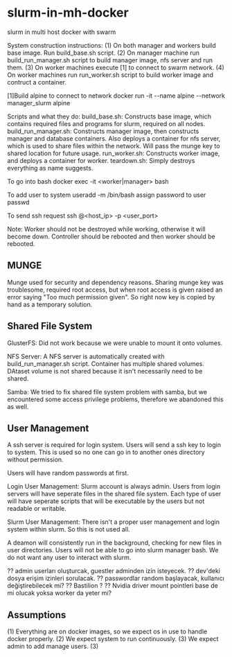 # slurm-in-mh-docker

slurm in multi host docker with swarm

System construction instructions:
(1) On both manager and workers build base image. Run build_base.sh script.
(2) On manager machine run build_run_manager.sh script to build manager image, nfs server and run them.
(3) On worker machines execute [1] to connect to swarm network. 
(4) On worker machines run run_worker.sh script to build worker image and contruct a container.

[1]Build alpine to connect to network
docker run -it --name alpine<number> --network manager_slurm alpine

Scripts and what they do:
build_base.sh: Constructs base image, which contains required files and programs for slurm, required on all nodes.
build_run_manager.sh: Constructs manager image, then constructs manager and database containers. Also deploys a container for nfs server, which is used to share files within the network. Will pass the munge key to shared location for future usage.
run_worker.sh: Constructs worker image, and deploys a container for worker.
teardown.sh: Simply destroys everything as name suggests.


To go into bash
docker exec -it <worker|manager> bash

To add user to system
useradd -m /bin/bash <username>
    assign password to user
    passwd <username>

To send ssh request
ssh <username>@<host_ip> -p <user_port>


Note: Worker should not be destroyed while working, otherwise it will become down.
Controller should be rebooted and then worker should be rebooted.

MUNGE
-----

Munge used for security and dependency reasons. Sharing munge key was troublesome, required root access, but when root access is given raised an error saying "Too much permission given". So right now key is copied by hand as a temporary solution.


Shared File System
------------------
GlusterFS: Did not work because we were unable to mount it onto volumes.

NFS Server: A NFS server is automatically created with build_run_manager.sh script. Container has multiple shared volumes. DAtaset volume is not shared because it isn't necessarily need to be shared.

Samba: We tried to fix shared file system problem with samba, but we encountered some access privilege problems, therefore we abandoned this as well. 

User Management
---------------

A ssh server is required for login system. Users will send a ssh key to login to system. This is used so no one can go in to another ones directory without permission.

Users will have random passwords at first.

Login User Management: Slurm account is always admin. Users from login servers will have seperate files in the shared file system. Each type of user will have seperate scripts that will be executable by the users but not readable or writable.

Slurm User Management: There isn't a proper user management and login system within slurm. So this is not used all.

A deamon will consistently run in the background, checking for new files in user directories. Users will not be able to go into slurm manager bash. We do not want any user to interact with slurm.


?? admin userları oluşturcak, guestler adminden izin isteyecek.
?? dev'deki dosya erişim izinleri sorulacak.
?? passwordlar random başlayacak, kullanıcı değiştirebilecek mi?
?? Bastilion ?
?? Nvidia driver mount pointleri base de mi olucak yoksa worker da yeter mi?


Assumptions
-----------
(1) Everything are on docker images, so we expect os in use to handle docker properly.
(2) We expect system to run continuously.
(3) We expect admin to add manage users.
(3)


